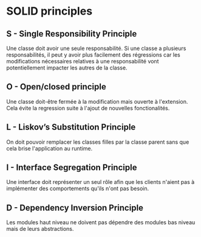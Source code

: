 # SOLID principles

## S - Single Responsibility Principle

Une classe doit avoir une seule responsabilité. Si une classe a plusieurs responsabilités, il peut y avoir plus facilement des régressions car les modifications nécessaires relatives à une responsabilité vont potentiellement impacter les autres de la classe.

## O - Open/closed principle

Une classe doit-être fermée à la modification mais ouverte à l'extension. Cela évite la regression suite à l'ajout de nouvelles fonctionalités.

## L - Liskov’s Substitution Principle

On doit pouvoir remplacer les classes filles par la classe parent sans que cela brise l'application au runtime.

## I - Interface Segregation Principle

Une interface doit représenter un seul rôle afin que les clients n'aient pas à implémenter des comportements qu'ils n'ont pas besoin.

## D - Dependency Inversion Principle

Les modules haut niveau ne doivent pas dépendre des modules bas niveau mais de leurs abstractions.
